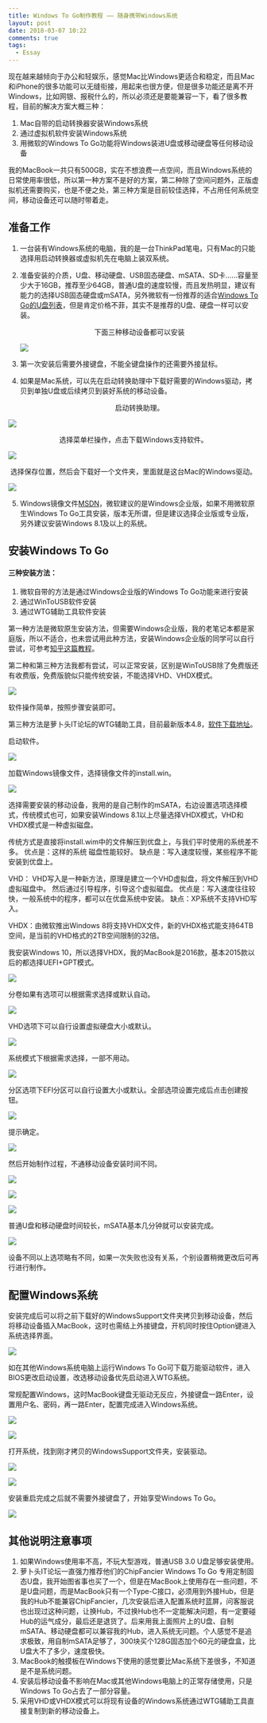 ```yaml
---
title: Windows To Go制作教程 —— 随身携带Windows系统
layout: post
date: 2018-03-07 10:22
comments: true
tags:
  - Essay
---
```


现在越来越倾向于办公和轻娱乐，感觉Mac比Windows更适合和稳定，而且Mac和iPhone的很多功能可以无缝衔接，用起来也很方便，但是很多功能还是离不开Windows，比如网银、报税什么的，所以必须还是要能兼容一下，看了很多教程，目前的解决方案大概三种：

1. Mac自带的启动转换器安装Windows系统
2. 通过虚拟机软件安装Windows系统
3. 用微软的Windows To Go功能将Windows装进U盘或移动硬盘等任何移动设备

我的MacBook一共只有500GB，实在不想浪费一点空间，而且Windows系统的日常使用率很低，所以第一种方案不是好的方案，第二种除了空间问题外，正版虚拟机还需要购买，也是不便之处，第三种方案是目前较佳选择，不占用任何系统空间，移动设备还可以随时带着走。


## 准备工作

1. 一台装有Windows系统的电脑，我的是一台ThinkPad笔电，只有Mac的只能选择用启动转换器或虚拟机先在电脑上装双系统。

2. 准备安装的介质，U盘、移动硬盘、USB固态硬盘、mSATA、SD卡……容量至少大于16GB，推荐至少64GB，普通U盘的速度较慢，而且发热明显，建议有能力的选择USB固态硬盘或mSATA，另外微软有一份推荐的适合[Windows To Go的U盘列表](https://docs.microsoft.com/zh-cn/previous-versions/windows/it-pro/windows-8.1-and-8/hh831833(v=ws.11))，但是肯定价格不菲，其实不是推荐的U盘、硬盘一样可以安装。

   <center>下面三种移动设备都可以安装</center>

   ![](/img/2018/3-7/5.jpg)

3. 第一次安装后需要外接键盘，不能全键盘操作的还需要外接鼠标。

4. 如果是Mac系统，可以先在启动转换助理中下载好需要的Windows驱动，拷贝到单独U盘或后续拷贝到装好系统的移动设备。

   <center>启动转换助理。</center>

![](/img/2018/3-7/b1.png)

<center>选择菜单栏操作，点击下载Windows支持软件。</center>

![](/img/2018/3-7/b2.png)

<center>选择保存位置，然后会下载好一个文件夹，里面就是这台Mac的Windows驱动。</center>

![](/img/2018/3-7/b3.png)

5. Windows镜像文件[MSDN](https://msdn.itellyou.cn/)，微软建议的是Windows企业版，如果不用微软原生Windows To Go工具安装，版本无所谓，但是建议选择企业版或专业版，另外建议安装Windows 8.1及以上的系统。




## 安装Windows To Go



#### 三种安装方法：

1. 微软自带的方法是通过Windows企业版的Windows To Go功能来进行安装
2. 通过WinToUSB软件安装
3. 通过WTG辅助工具软件安装

第一种方法是微软原生安装方法，但需要Windows企业版，我的老笔记本都是家庭版，所以不适合，也未尝试用此种方法，安装Windows企业版的同学可以自行尝试，可参考[知乎这篇教程](https://www.zhihu.com/question/35253149)。

第二种和第三种方法我都有尝试，可以正常安装，区别是WinToUSB除了免费版还有收费版，免费版貌似只能传统安装，不能选择VHD、VHDX模式。

![](/img/2018/3-7/14.png)

软件操作简单，按照步骤安装即可。

第三种方法是萝卜头IT论坛的WTG辅助工具，目前最新版本4.8，[软件下载地址](http://bbs.luobotou.org/thread-761-1-1.html)。

启动软件。

![](/img/2018/3-7/1.png)

加载Windows镜像文件，选择镜像文件的install.win。

![](/img/2018/3-7/2.png)

选择需要安装的移动设备，我用的是自己制作的mSATA，右边设置选项选择模式，传统模式也可，如果安装Windows 8.1以上尽量选择VHDX模式，VHD和VHDX模式是一种虚拟磁盘。

传统方式是直接将install.wim中的文件解压到优盘上，与我们平时使用的系统差不多。
优点是：这样的系统 磁盘性能较好。
缺点是：写入速度较慢，某些程序不能安装到优盘上。

VHD：
VHD写入是一种新方法，原理是建立一个VHD虚拟盘，将文件解压到VHD虚拟磁盘中。
然后通过引导程序，引导这个虚拟磁盘。
优点是：写入速度往往较快，一般系统中的程序，都可以在优盘系统中安装。
缺点：XP系统不支持VHD写入。

VHDX：由微软推出Windows 8将支持VHDX文件，新的VHDX格式能支持64TB空间，是当前的VHD格式的2TB空间限制的32倍。

我安装Windows 10，所以选择VHDX，我的MacBook是2016款，基本2015款以后的都选择UEFI+GPT模式。

![](/img/2018/3-7/3.png)

分卷如果有选项可以根据需求选择或默认自动。

![](/img/2018/3-7/4.png)

VHD选项下可以自行设置虚拟硬盘大小或默认。

![](/img/2018/3-7/6.png)

系统模式下根据需求选择，一部不用动。

![](/img/2018/3-7/7.png)

分区选项下EFI分区可以自行设置大小或默认。全部选项设置完成后点击创建按钮。

![](/img/2018/3-7/8.png)

提示确定。

![](/img/2018/3-7/9.png)

然后开始制作过程，不通移动设备安装时间不同。

![](/img/2018/3-7/10.png)

![](/img/2018/3-7/11.png)

![](/img/2018/3-7/12.png)

普通U盘和移动硬盘时间较长，mSATA基本几分钟就可以安装完成。

![](/img/2018/3-7/13.png)

设备不同以上选项略有不同，如果一次失败也没有关系，个别设置稍微更改后可再行进行制作。


## 配置Windows系统

安装完成后可以将之前下载好的WindowsSupport文件夹拷贝到移动设备，然后将移动设备插入MacBook，这时也需结上外接键盘，开机同时按住Option键进入系统选择界面。

![](/img/2018/3-7/w2.JPG)

如在其他Windows系统电脑上运行Windows To Go可下载万能驱动软件，进入BIOS更改启动设置，改选移动设备优先启动进入WTG系统。

常规配置Windows，这时MacBook键盘无驱动无反应，外接键盘一路Enter，设置用户名、密码，再一路Enter，配置完成进入Windows系统。

![](/img/2018/3-7/w4.JPG)

![](/img/2018/3-7/w3.JPG)

打开系统，找到刚才拷贝的WindowsSupport文件夹，安装驱动。

![](/img/2018/3-7/b4.png)

![](/img/2018/3-7/b5.JPG)

安装重启完成之后就不需要外接键盘了，开始享受Windows To Go。

![](/img/2018/3-7/b5.JPG)


## 其他说明注意事项

1. 如果Windows使用率不高，不玩大型游戏，普通USB 3.0 U盘足够安装使用。
2. 萝卜头IT论坛一直强力推荐他们的ChipFancier Windows To Go 专用定制固态U盘，我开始图省事也买了一个，但是在MacBook上使用存在一些问题，不是U盘问题，而是MacBook只有一个Type-C接口，必须用到外接Hub，但是我的Hub不能兼容ChipFancier，几次安装后进入配置系统时蓝屏，问客服说也出现过这种问题，让换Hub，不过换Hub也不一定能解决问题，有一定要碰Hub的运气成分，最后还是退货了。后来用我上面照片上的U盘、自制mSATA、移动硬盘都可以兼容我的Hub，进入系统无问题。个人感觉不是追求极致，用自制mSATA足够了，300块买个128G固态加个60元的硬盘盒，比U盘大不了多少，速度极快。
3. MacBook的触摸板在Windows下使用的感觉要比Mac系统下差很多，不知道是不是系统问题。
4. 安装后移动设备不影响在Mac或其他Windows电脑上的正常存储使用，只是Windows To Go占去了一部分容量。
5. 采用VHD或VHDX模式可以将现有设备的Windows系统通过WTG辅助工具直接复制到新的移动设备上。